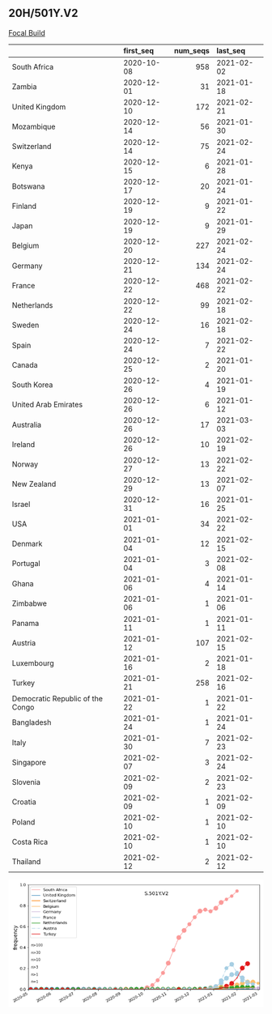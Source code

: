 

## 20H/501Y.V2
[Focal Build](https://nextstrain.org/groups/neherlab/ncov/S.501Y.V2?c=gt-S_501)

|                                  | first_seq   |   num_seqs | last_seq   |
|:---------------------------------|:------------|-----------:|:-----------|
| South Africa                     | 2020-10-08  |        958 | 2021-02-02 |
| Zambia                           | 2020-12-01  |         31 | 2021-01-18 |
| United Kingdom                   | 2020-12-10  |        172 | 2021-02-21 |
| Mozambique                       | 2020-12-14  |         56 | 2021-01-30 |
| Switzerland                      | 2020-12-14  |         75 | 2021-02-24 |
| Kenya                            | 2020-12-15  |          6 | 2021-01-28 |
| Botswana                         | 2020-12-17  |         20 | 2021-01-24 |
| Finland                          | 2020-12-19  |          9 | 2021-01-22 |
| Japan                            | 2020-12-19  |          9 | 2021-01-29 |
| Belgium                          | 2020-12-20  |        227 | 2021-02-24 |
| Germany                          | 2020-12-21  |        134 | 2021-02-24 |
| France                           | 2020-12-22  |        468 | 2021-02-22 |
| Netherlands                      | 2020-12-22  |         99 | 2021-02-18 |
| Sweden                           | 2020-12-24  |         16 | 2021-02-18 |
| Spain                            | 2020-12-24  |          7 | 2021-02-22 |
| Canada                           | 2020-12-25  |          2 | 2021-01-20 |
| South Korea                      | 2020-12-26  |          4 | 2021-01-19 |
| United Arab Emirates             | 2020-12-26  |          6 | 2021-01-12 |
| Australia                        | 2020-12-26  |         17 | 2021-03-03 |
| Ireland                          | 2020-12-26  |         10 | 2021-02-19 |
| Norway                           | 2020-12-27  |         13 | 2021-02-22 |
| New Zealand                      | 2020-12-29  |         13 | 2021-02-07 |
| Israel                           | 2020-12-31  |         16 | 2021-01-25 |
| USA                              | 2021-01-01  |         34 | 2021-02-22 |
| Denmark                          | 2021-01-04  |         12 | 2021-02-15 |
| Portugal                         | 2021-01-04  |          3 | 2021-02-08 |
| Ghana                            | 2021-01-06  |          4 | 2021-01-14 |
| Zimbabwe                         | 2021-01-06  |          1 | 2021-01-06 |
| Panama                           | 2021-01-11  |          1 | 2021-01-11 |
| Austria                          | 2021-01-12  |        107 | 2021-02-15 |
| Luxembourg                       | 2021-01-16  |          2 | 2021-01-18 |
| Turkey                           | 2021-01-21  |        258 | 2021-02-16 |
| Democratic Republic of the Congo | 2021-01-22  |          1 | 2021-01-22 |
| Bangladesh                       | 2021-01-24  |          1 | 2021-01-24 |
| Italy                            | 2021-01-30  |          7 | 2021-02-23 |
| Singapore                        | 2021-02-07  |          3 | 2021-02-24 |
| Slovenia                         | 2021-02-09  |          2 | 2021-02-23 |
| Croatia                          | 2021-02-09  |          1 | 2021-02-09 |
| Poland                           | 2021-02-10  |          1 | 2021-02-10 |
| Costa Rica                       | 2021-02-10  |          1 | 2021-02-10 |
| Thailand                         | 2021-02-12  |          2 | 2021-02-12 |

![Overall trends S.501Y.V2](/overall_trends_figures/overall_trends_S.501Y.V2.png)